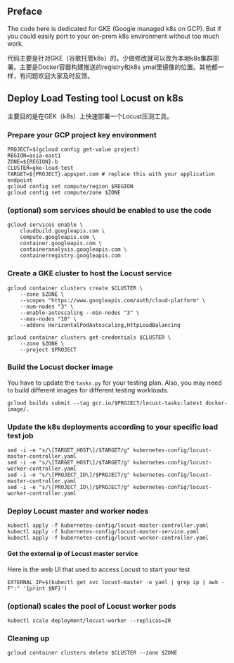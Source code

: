 ## Preface

The code here is dedicated for GKE (Google managed k8s on GCP). But if you could easily port to your on-prem k8s environment without too much work.

代码主要是针对GKE（谷歌托管k8s）的，少做修改就可以改为本地k8s集群部署。主要是Docker容器构建推送的registry和k8s ymal里镜像的位置。其他都一样，有问题欢迎大家及时反馈。

## Deploy Load Testing tool Locust on k8s 

主要目的是在GEK（k8s）上快速部署一个Locust压测工具。

### Prepare your GCP project key environment

```
PROJECT=$(gcloud config get-value project)
REGION=asia-east1
ZONE=${REGION}-b
CLUSTER=gke-load-test
TARGET=${PROJECT}.appspot.com # replace this with your application endpoint
gcloud config set compute/region $REGION
gcloud config set compute/zone $ZONE
```

### (optional) som services should be enabled to use the code

```
gcloud services enable \
    cloudbuild.googleapis.com \
    compute.googleapis.com \
    container.googleapis.com \
    containeranalysis.googleapis.com \
    containerregistry.googleapis.com 
```

### Create a GKE cluster to host the Locust service

```
gcloud container clusters create $CLUSTER \
    --zone $ZONE \
    --scopes "https://www.googleapis.com/auth/cloud-platform" \
    --num-nodes "3" \
    --enable-autoscaling --min-nodes "3" \
    --max-nodes "10" \
    --addons HorizontalPodAutoscaling,HttpLoadBalancing

gcloud container clusters get-credentials $CLUSTER \
    --zone $ZONE \
    --project $PROJECT
```

### Build the Locust docker image

You have to update the `tasks.py` for your testing plan. Also, you may need to build different images for different testing workloads.

```
gcloud builds submit --tag gcr.io/$PROJECT/locust-tasks:latest docker-image/.
```

### Update the k8s deployments according to your specific load test job

```
sed -i -e "s/\[TARGET_HOST\]/$TARGET/g" kubernetes-config/locust-master-controller.yaml
sed -i -e "s/\[TARGET_HOST\]/$TARGET/g" kubernetes-config/locust-worker-controller.yaml
sed -i -e "s/\[PROJECT_ID\]/$PROJECT/g" kubernetes-config/locust-master-controller.yaml
sed -i -e "s/\[PROJECT_ID\]/$PROJECT/g" kubernetes-config/locust-worker-controller.yaml
```

### Deploy Locust master and worker nodes

```
kubectl apply -f kubernetes-config/locust-master-controller.yaml
kubectl apply -f kubernetes-config/locust-master-service.yaml
kubectl apply -f kubernetes-config/locust-worker-controller.yaml
```

#### Get the external ip of Locust master service

Here is the web UI that used to access Locust to start your test

```
EXTERNAL_IP=$(kubectl get svc locust-master -o yaml | grep ip | awk -F":" '{print $NF}')
```

### (optional) scales the pool of Locust worker pods

```
kubectl scale deployment/locust-worker --replicas=20
```

### Cleaning up

```
gcloud container clusters delete $CLUSTER --zone $ZONE
```
